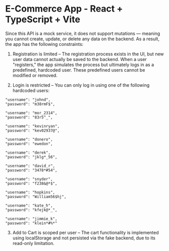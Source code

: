 # E-Commerce App - React + TypeScript + Vite

Since this API is a mock service, it does not support mutations — meaning you cannot create, update, or delete any data on the backend. As a result, the app has the following constraints:

1. Registration is limited – The registration process exists in the UI, but new user data cannot actually be saved to the backend. When a user "registers," the app simulates the process but ultimately logs in as a predefined, hardcoded user. These predefined users cannot be modified or removed.

2. Login is restricted – You can only log in using one of the following hardcoded users:
  > 
    "username": "johnd",
    "password": "m38rmF$", 

    "username": "mor_2314",
    "password": "83r5^_",

    "username": "kevinryan",
    "password": "kev02937@",

    "username": "donero",
    "password": "ewedon",

    "username": "derek",
    "password": "jklg*_56",

    "username": "david_r",
    "password": "3478*#54",

    "username": "snyder",
    "password": "f238&@*$",

    "username": "hopkins",
    "password": "William56$hj",

    "username": "kate_h",
    "password": "kfejk@*_",

    "username": "jimmie_k",
    "password": "klein*#%*" 

3. Add to Cart is scoped per user – The cart functionality is implemented using localStorage and not persisted via the fake backend, due to its read-only limitation. 

